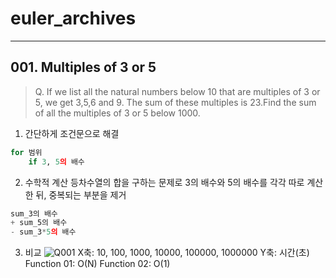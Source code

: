 # euler_archives
---
## 001. Multiples of 3 or 5
> Q. If we list all the natural numbers below  10 that are multiples of 3 or 5, we get 3,5,6 and 9. The sum of these multiples is 23.Find the sum of all the multiples of 3 or 5 below 1000.
1. 간단하게 조건문으로 해결
```python
for 범위
    if 3, 5의 배수
```
2. 수학적 계산
등차수열의 합을 구하는 문제로 3의 배수와 5의 배수를 각각 따로 계산한 뒤, 중복되는 부분을 제거
```python
sum_3의 배수
+ sum_5의 배수
- sum_3*5의 배수
```
3. 비교
![Q001](https://github.com/Jujungin/euler_archives/assets/37700849/d63fc1b2-aabf-44b3-b5ce-63e1ac92640a)
X축: 10, 100, 1000, 10000, 100000, 1000000
Y축: 시간(초)
Function 01: O(N)
Function 02: O(1)
